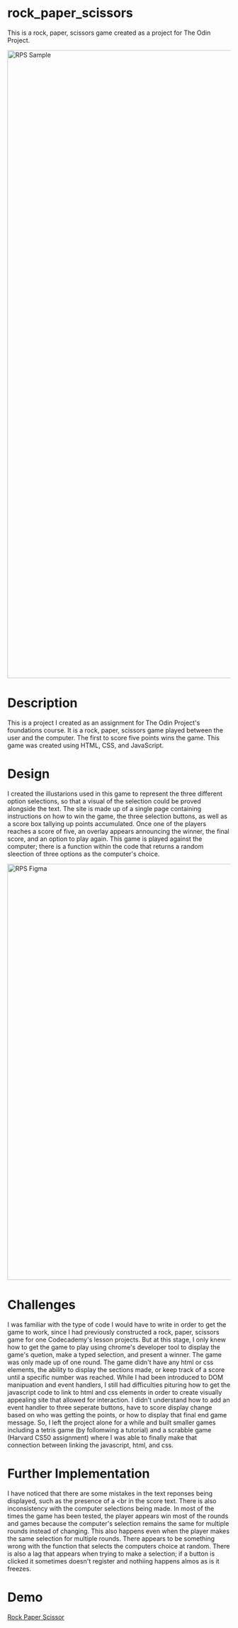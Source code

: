 # rock_paper_scissors
This is a rock, paper, scissors game created as a project for The Odin Project.

<img width="1417" alt="RPS Sample" src="https://github.com/erlopez11/rock_paper_scissors/assets/101296798/7ceaa5b3-11e7-4bc0-8f74-e90beaf8f824">


# Description
This is a project I created as an assignment for The Odin Project's foundations course. It is a rock, paper, scissors game played between the user and the computer. The first to score five points wins the game. This game was created using HTML, CSS, and JavaScript.

# Design
I created the illustarions used in this game to represent the three different option selections, so that a visual of the selection could be proved alongside the text. The site is made up of a single page containing instructions on how to win the game, the three selection buttons, as well as a score box tallying up points accumulated. Once one of the players reaches a score of five, an overlay appears announcing the winner, the final score, and an option to play again. This game is played against the computer; there is a function within the code that returns a random sleection of three options as the computer's choice.

<img width="939" alt="RPS Figma" src="https://github.com/erlopez11/rock_paper_scissors/assets/101296798/6727bf45-5555-4d65-9f05-bcc240d61628">


# Challenges
I was familiar with the type of code I would have to write in order to get the game to work, since I had previously constructed a rock, paper, scissors game for one Codecademy's lesson projects. But at this stage, I only knew how to get the game to play using chrome's developer tool to display the game's quetion, make a typed selection, and present a winner. The game was only made up of one round. The game didn't have any html or css elements, the ability to display the sections made, or keep track of a score until a specific number was reached. While I had been introduced to DOM manipuation and event handlers, I still had difficulties pituring how to get the javascript code to link to html and css elements in order to create visually appealing site that allowed for interaction. I didn't understand how to add an event handler to three seperate buttons, have to score display change based on who was getting the points, or how to display that final end game message.  So, I left the project alone for a while and built smaller games including a tetris game (by follomwing a tutorial) and a scrabble game (Harvard CS50 assignment) where I was able to finally make that connection between linking the javascript, html, and css.

# Further Implementation 
I have noticed that there are some mistakes in the text reponses being displayed, such as the presence of a <br in the score text. There is also inconsistency with the computer selections being made. In most of the times the game has been tested, the player appears win most of the rounds and games because the computer's selection remains the same for multiple rounds instead of changing. This also happens even when the player makes the same selection for multiple rounds. There appears to be something wrong with the function that selects the computers choice at random. There is also a lag that appears when trying to make a selection; if a button is clicked it sometimes doesn't register and nothiing happens almos as is it freezes.

# Demo
[Rock Paper Scissor](https://erlopez11.github.io/rock_paper_scissors/)
